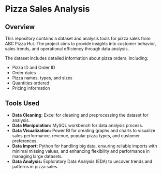# Pizza Sales Analysis

## Overview
This repository contains a dataset and analysis tools for pizza sales from ABC Pizza Hut. The project aims to provide insights into customer behavior, sales trends, and operational efficiency through data analysis.

The dataset includes detailed information about pizza orders, including:
- Pizza ID and Order ID
- Order dates
- Pizza names, types, and sizes
- Quantities ordered
- Pricing information
  
## Tools Used
- **Data Cleaning:** Excel for cleaning and preprocessing the dataset for analysis.
- **Data Manipulation:** MySQL workbench for data analysis process. 
- **Data Visualization:** Power BI for creating graphs and charts to visualize sales performance, revenue, popular pizza types, and customer preferences.
- **Data Import:** Python for handling big data, ensuring reliable imports with minimal missing values, and enhancing flexibility and performance in managing large datasets.
- **Data Analysis:** Exploratory Data Analysis (EDA) to uncover trends and patterns in pizza sales.

